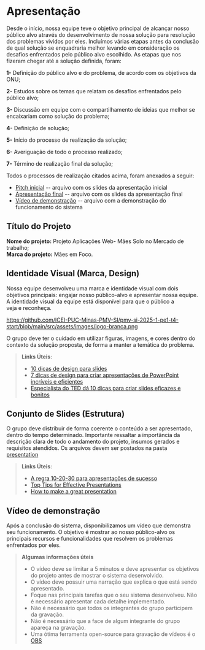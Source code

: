# Apresentação

Desde o início, nossa equipe teve o objetivo principal de alcançar nosso público alvo através do desenvolvimento de nossa solução para resolução dos problemas vividos por eles. Incluímos várias etapas antes da conclusão de qual solução se enquadraria melhor levando em consideração os desafios enfrentados pelo público alvo escolhido. As etapas que nos fizeram chegar até a solução definida, foram:<br>

**1-** Definição do público alvo e do problema, de acordo com os objetivos da ONU; <br>

**2-** Estudos sobre os temas que relatam os desafios enfrentados pelo público alvo;<br>

**3-** Discussão em equipe com o compartilhamento de ideias que melhor se encaixariam como solução do problema;<br>

**4-** Definição de solução;<br>

**5-** Início do processo de realização da solução;<br>

**6-** Averiguação de todo o processo realizado;<br>

**7-** Término de realização final da solução;<br>

Todos o processos de realização citados acima, foram anexados a seguir:

* [Pitch inicial](https://drive.google.com/drive/folders/1PfSslrs2gYA_eAAAaDBn8MemrpY7J1pQ?usp=drive_link) -- arquivo com os slides da apresentação inicial
* [Apresentação final](https://drive.google.com/file/d/1HAT0U_AD1cxF7BLCy1NB7N32SqiJ5Ec7/view?usp=sharing) -- arquivo com os slides da apresentação final
* [Vídeo de demonstração](./sample-video.mp4) -- arquivo com a demonstração do funcionamento do sistema
  

## Título do Projeto

**Nome do projeto:** Projeto Aplicações Web- Mães Solo no Mercado de trabalho;<br>
**Marca do projeto:** Mães em Foco.

## Identidade Visual (Marca, Design)
Nossa equipe desenvolveu uma marca e identidade visual com dois objetivos principais: engajar nosso público-alvo e apresentar nossa equipe. A identidade visual da equipe está disponível para que o público a veja e reconheça.

https://github.com/ICEI-PUC-Minas-PMV-SI/pmv-si-2025-1-pe1-t4-start/blob/main/src/assets/images/logo-branca.png


O grupo deve ter o cuidado em utilizar figuras, imagens, e cores dentro do contexto da solução proposta, de forma a manter a temática do problema.

> **Links Úteis**:
> - [10 dicas de design para slides](https://rockcontent.com/blog/design-para-slides/)
> - [7 dicas de design para criar apresentações de PowerPoint incríveis e eficientes](https://www.shutterstock.com/pt/blog/7-dicas-de-design-para-criar-apresentacoes-de-powerpoint-incriveis-e-eficientes)
> - [Especialista do TED dá 10 dicas para criar slides eficazes e bonitos](https://soap.com.br/blog/especialista-do-ted-da-10-dicas-para-criar-slides-eficazes-e-bonitos)

## Conjunto de Slides (Estrutura)

O grupo deve distribuir de forma coerente o conteúdo a ser apresentado, dentro do tempo determinado. Importante ressaltar a importância da descrição clara de todo o andamento do projeto, insumos gerados e requisitos atendidos. Os arquivos devem ser postados na pasta [presentation](../presentation)
 
> **Links Úteis**:
> - [A regra 10-20-30 para apresentações de sucesso](https://revistapegn.globo.com/Noticias/noticia/2014/07/regra-10-20-30-para-apresentacoes-de-sucesso.html)
> - [Top Tips for Effective Presentations](https://www.skillsyouneed.com/present/presentation-tips.html)
> - [How to make a great presentation](https://www.ted.com/playlists/574/how_to_make_a_great_presentation)

## Vídeo de demonstração

Após a conclusão do sistema, disponibilizamos um vídeo que demonstra seu funcionamento. O objetivo é mostrar ao nosso público-alvo os principais recursos e funcionalidades que resolvem os problemas enfrentados por eles.


> **Algumas informações úteis**
> - O vídeo deve se limitar a 5 minutos e deve apresentar os objetivos do projeto antes de mostrar o sistema desenvolvido.
> - O vídeo deve possuir uma narração que explica o que está sendo apresentado.
> - Foque nas principais tarefas que o seu sistema desenvolveu. Não é necessário apresentar cada detalhe implementado.
> - Não é necessário que todos os integrantes do grupo participem da gravação.
> - Não é necessário que a face de algum integrante do grupo apareça na gravação.
> - Uma ótima ferramenta open-source para gravação de vídeos é o [OBS](https://obsproject.com/pt-br/download)

